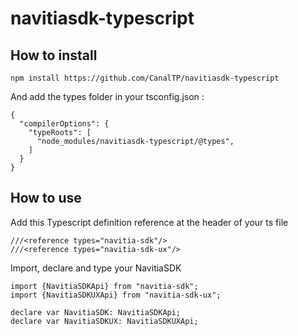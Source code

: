 # navitiasdk-typescript

## How to install 
```
npm install https://github.com/CanalTP/navitiasdk-typescript
```
And add the types folder in your tsconfig.json :
```
{
  "compilerOptions": {
    "typeRoots": [
      "node_modules/navitiasdk-typescript/@types",
    ]
  }
}  
```

## How to use
Add this Typescript definition reference at the header of your ts file
```
///<reference types="navitia-sdk"/>
///<reference types="navitia-sdk-ux"/>
```

Import, declare and type your NavitiaSDK
```
import {NavitiaSDKApi} from "navitia-sdk";
import {NavitiaSDKUXApi} from "navitia-sdk-ux";

declare var NavitiaSDK: NavitiaSDKApi;
declare var NavitiaSDKUX: NavitiaSDKUXApi;
```
